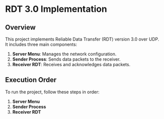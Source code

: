 # RDT 3.0 Implementation

## Overview

This project implements Reliable Data Transfer (RDT) version 3.0 over UDP. It includes three main components:

1. **Server Menu**: Manages the network configuration.
2. **Sender Process**: Sends data packets to the receiver.
3. **Receiver RDT**: Receives and acknowledges data packets.

## Execution Order

To run the project, follow these steps in order:

1. **Server Menu**
2. **Sender Process**
3. **Receiver RDT**

